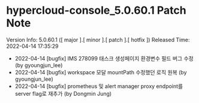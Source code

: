 # hypercloud-console_5.0.60.1 Patch Note

Version Info: 5.0.60.1 ([ major ].[ minor ].[ patch ].[ hotfix ])
Released Time: 2022-04-14 17:35:29

- 2022-04-14 [bugfix] IMS 278099 태스크 생성페이지 환경변수 필드 버그 수정 (by gyoungjun_lee) 
- 2022-04-14 [bugfix] workspace 모달 mountPath 수정했던 로직 원복 (by gyoungjun_lee) 
- 2022-04-14 [bugfix] prometheus 및 alert manager proxy endpoint를 server flag로 재추가 (by Dongmin Jung) 
